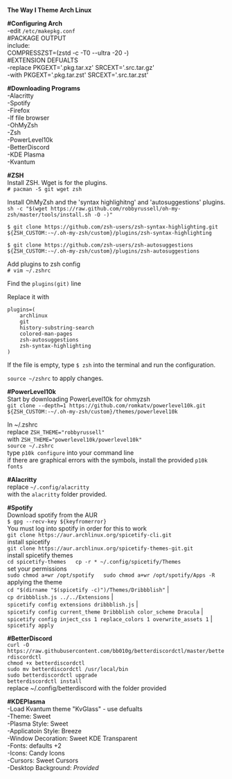 **The Way I Theme Arch Linux**  
  
**#Configuring Arch**  
-edit `/etc/makepkg.conf`  
#PACKAGE OUTPUT  
include:  
COMPRESSZST=(zstd -c -T0 --ultra -20 -)  
#EXTENSION DEFUALTS  
-replace PKGEXT='.pkg.tar.xz' SRCEXT='.src.tar.gz'  
-with PKGEXT='.pkg.tar.zst' SRCEXT='.src.tar.zst'  
  
**#Downloading Programs**  
-Alacritty  
-Spotify  
-Firefox  
-lf file browser  
-OhMyZsh  
-Zsh  
-PowerLevel10k  
-BetterDiscord  
-KDE Plasma  
-Kvantum  
  
**#ZSH**  
Install ZSH. Wget is for the plugins.  
`# pacman -S git wget zsh`  
  
Install OhMyZsh and the 'syntax highlighitng' and 'autosuggestions' plugins.  
`sh -c "$(wget https://raw.github.com/robbyrussell/oh-my-zsh/master/tools/install.sh -O -)"`  
  
`$ git clone https://github.com/zsh-users/zsh-syntax-highlighting.git ${ZSH_CUSTOM:-~/.oh-my-zsh/custom}/plugins/zsh-syntax-highlighting`  
  
`$ git clone https://github.com/zsh-users/zsh-autosuggestions ${ZSH_CUSTOM:-~/.oh-my-zsh/custom}/plugins/zsh-autosuggestions`  
  
Add plugins to zsh config  
`# vim ~/.zshrc`  
  
Find the `plugins(git)` line  
  
Replace it with 
```
plugins=(  
    archlinux  
    git  
    history-substring-search  
    colored-man-pages  
    zsh-autosuggestions  
    zsh-syntax-highlighting  
)
```
If the file is empty, type `$ zsh` into the terminal and run the configuration.  
  
`source ~/zshrc` to apply changes.  
  
**#PowerLevel10k**  
Start by downloading PowerLevel10k for ohmyzsh  
`git clone --depth=1 https://github.com/romkatv/powerlevel10k.git ${ZSH_CUSTOM:-~/.oh-my-zsh/custom}/themes/powerlevel10k`  
  
In ~/.zshrc  
replace `ZSH_THEME="robbyrussell"`  
with `ZSH_THEME="powerlevel10k/powerlevel10k"`  
`source ~/.zshrc`  
type `p10k configure` into your command line  
if there are graphical errors with the symbols, install the provided `p10k fonts`  
  
**#Alacritty**  
replace `~/.config/alacritty`  
with the `alacritty` folder provided.  
  
**#Spotify**  
Download spotify from the AUR  
`$ gpg --recv-key ${keyfromerror}`  
You must log into spotify in order for this to work  
`git clone https://aur.archlinux.org/spicetify-cli.git`  
install spicetify  
`git clone https://aur.archlinux.org/spicetify-themes-git.git`  
install spicetify themes  
`cd spicetify-themes  
cp -r * ~/.config/spicetify/Themes`  
set your permissions  
`sudo chmod a+wr /opt/spotify  
sudo chmod a+wr /opt/spotify/Apps -R`  
applying the theme  
`cd "$(dirname "$(spicetify -c)")/Themes/Dribbblish"` |  
`cp dribbblish.js ../../Extensions` |  
`spicetify config extensions dribbblish.js` |  
`spicetify config current_theme Dribbblish color_scheme Dracula` |  
`spicetify config inject_css 1 replace_colors 1 overwrite_assets 1` |  
`spicetify apply`  
  
**#BetterDiscord**  
`curl -O https://raw.githubusercontent.com/bb010g/betterdiscordctl/master/betterdiscordctl`  
`chmod +x betterdiscordctl`  
`sudo mv betterdiscordctl /usr/local/bin`  
`sudo betterdiscordctl upgrade`  
`betterdiscordctl install`  
replace ~/.config/betterdiscord with the folder provided  
  
**#KDEPlasma**  
-Load Kvantum theme "KvGlass" - use defualts  
-Theme: Sweet  
-Plasma Style: Sweet  
-Applicatoin Style: Breeze  
-Window Decoration: Sweet KDE Transparent  
-Fonts: defaults +2  
-Icons: Candy Icons  
-Cursors: Sweet Cursors  
-Desktop Background: *Provided*  
